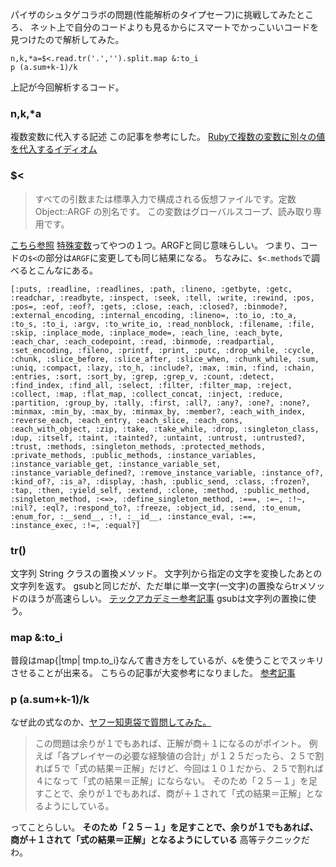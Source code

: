 パイザのシュタゲコラボの問題(性能解析のタイプセーフ)に挑戦してみたところ、
ネット上で自分のコードよりも見るからにスマートでかっこいいコードを見つけたので解析してみた。

```
n,k,*a=$<.read.tr('.','').split.map &:to_i
p (a.sum+k-1)/k
```
上記が今回解析するコード。

### n,k,*a
複数変数に代入する記述
この記事を参考にした。
[Rubyで複数の変数に別々の値を代入するイディオム](Rubyで複数の変数に別々の値を代入するイディオム)

### $<
>すべての引数または標準入力で構成される仮想ファイルです。定数 Object::ARGF の別名です。
この変数はグローバルスコープ、読み取り専用です。

[こちら参照](https://docs.ruby-lang.org/ja/latest/class/Kernel.html#V_--3C)
[特殊変数](https://gist.github.com/kwatch/2814940)ってやつの１つ。ARGFと同じ意味らしい。
つまり、コードの```$<```の部分は```ARGF```に変更しても同じ結果になる。
ちなみに、```$<.methods```で調べるとこんなにある。
```
[:puts, :readline, :readlines, :path, :lineno, :getbyte, :getc, :readchar, :readbyte, :inspect, :seek, :tell, :write, :rewind, :pos, :pos=, :eof, :eof?, :gets, :close, :each, :closed?, :binmode?, :external_encoding, :internal_encoding, :lineno=, :to_io, :to_a, :to_s, :to_i, :argv, :to_write_io, :read_nonblock, :filename, :file, :skip, :inplace_mode, :inplace_mode=, :each_line, :each_byte, :each_char, :each_codepoint, :read, :binmode, :readpartial, :set_encoding, :fileno, :printf, :print, :putc, :drop_while, :cycle, :chunk, :slice_before, :slice_after, :slice_when, :chunk_while, :sum, :uniq, :compact, :lazy, :to_h, :include?, :max, :min, :find, :chain, :entries, :sort, :sort_by, :grep, :grep_v, :count, :detect, :find_index, :find_all, :select, :filter, :filter_map, :reject, :collect, :map, :flat_map, :collect_concat, :inject, :reduce, :partition, :group_by, :tally, :first, :all?, :any?, :one?, :none?, :minmax, :min_by, :max_by, :minmax_by, :member?, :each_with_index, :reverse_each, :each_entry, :each_slice, :each_cons, :each_with_object, :zip, :take, :take_while, :drop, :singleton_class, :dup, :itself, :taint, :tainted?, :untaint, :untrust, :untrusted?, :trust, :methods, :singleton_methods, :protected_methods, :private_methods, :public_methods, :instance_variables, :instance_variable_get, :instance_variable_set, :instance_variable_defined?, :remove_instance_variable, :instance_of?, :kind_of?, :is_a?, :display, :hash, :public_send, :class, :frozen?, :tap, :then, :yield_self, :extend, :clone, :method, :public_method, :singleton_method, :<=>, :define_singleton_method, :===, :=~, :!~, :nil?, :eql?, :respond_to?, :freeze, :object_id, :send, :to_enum, :enum_for, :__send__, :!, :__id__, :instance_eval, :==, :instance_exec, :!=, :equal?]
```

### tr()
文字列 String クラスの置換メソッド。
文字列から指定の文字を変換したあとの文字列を返す。
gsubと同じだが、ただ単に単一文字(一文字)の置換ならtrメソッドのほうが高速らしい。
[テックアカデミー参考記事](https://techacademy.jp/magazine/30510)
gsubは文字列の置換に使う。

### map &:to_i
普段はmap{|tmp| tmp.to_i}なんて書き方をしているが、```&```を使うことでスッキリさせることが出来る。
こちらの記事が大変参考になりました。
[参考記事](https://qiita.com/snyt45/items/7beb719ab0c4a25aa585)


### p (a.sum+k-1)/k

なぜ此の式なのか、[ヤフー知恵袋で質問してみた。](https://detail.chiebukuro.yahoo.co.jp/qa/question_detail/q11263395856)
>この問題は余りが１でもあれば、正解が商＋１になるのがポイント。
例えば「各プレイヤーの必要な経験値の合計」が１２５だったら、２５で割れば５で「式の結果＝正解」だけど、今回は１０１だから、２５で割れば４になって「式の結果＝正解」にならない。
そのため「２５－１」を足すことで、余りが１でもあれば、商が＋１されて「式の結果＝正解」となるようにしている。

ってことらしい。
**そのため「２５－１」を足すことで、余りが１でもあれば、商が＋１されて「式の結果＝正解」となるようにしている**
高等テクニックだわ。


